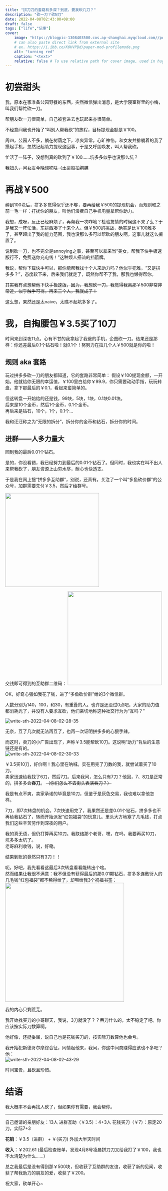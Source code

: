 ```yaml
---
title: "拼刀刀的套路有多深？到底，要我砍几刀？"
description: "砍一刀？砍N刀"
date: 2022-04-08T02:43:00+08:00
draft: false
tags: ["life","记事"]
cover:
    image: "https://blogpic-1308403500.cos.ap-shanghai.myqcloud.com//posts-coverspdd-story-2022-04-08-03-24-53.png"
    # can also paste direct link from external site
    # ex. https://i.ibb.co/K0HVPBd/paper-mod-profilemode.png
    alt: "turning red"
    caption: "<text>"
    relative: false # To use relative path for cover image, used in hugo Page-bundles
---
```


# 初尝甜头
我，原本在家准备公园野餐的东西，突然微信弹出消息，是大学寝室群里的小梅，叫我们帮忙砍一刀。  

帮朋友砍一刀很简单，自己被套进去也玩起来亦很简单。  

不经意间我也开始了“叫别人帮我砍”的旅程，目标提现金额是￥100。  

周四，公园人不多，躺在树荫之下，凉爽异常，心旷神怡。和女友并排躺着的我了摸起手机，忽然记起助力提现这回事，于是又呼朋唤友，叫人帮我砍。

忙活了一阵子，没想到真的砍到了￥100……坑多多似乎也没那么坑？  

~~我扭头，问女友今晚想吃啥（土豪般拍胸脯~~

# 再战￥500
薅到100块后，拼多多觉得似乎还不够，要再给我￥500的提现机会，而规则和之前一毛一样：打扰你的朋友，叫他们浪费自己手机电量拿帮你助力。   

我想，成呀，反正已经麻烦了，再帮我一次咋地？检验友情的时候这不来了么？于是我又一阵忙活，东拼西凑了十来个人。但￥500的挑战，确实是比￥100难多了，甚至超出了我的能力范围，我也没那么多可以帮砍的朋友啊。这事儿就这么搁置了。   

说到砍一刀，也不完全是annoying之事，甚至可以拿来当“美女，帮我下快手极速版行不，免费送你充电线！”这种烦人搭讪的挡箭牌。  

我说，帮你下载快手可以，那你能帮我找十个人来助力吗？他似乎犯难，“又是拼多多？”，态度软下来，后来我们就走了，既然你帮不了我，那我也懒得帮你。  

~~其实我有点想帮他下快手极速版，因为，我想砍一刀，我觉得我离那￥500非常非常近，似乎触手可得。再来三个人，我就成了！~~  

这么想，果然还是太naive，太瞧不起坑多多了。   

# 我，自掏腰包￥3.5买了10刀
时间来到深夜11点。心有不甘的我拿起了我爸的手机，企图砍一刀。结果还是那样：你还差最后0.1个钻石啦！就0.1个！努努力在拉几个人￥500就是你的啦！

## 规则 aka 套路
玩过拼多多砍一刀的朋友都知道，它的套路非常简单：
假设￥100提现金额，一开始，他就给你无限的幸运值，￥100里白给你￥99.9，你只需要动动手指，玩玩转盘，拿下那最后的￥0.1，看起来蛮简单的。  

但这转盘一开始给的还是钱，99块，5块，1块，0.1块0.01块。  
后来是10个金币，然后1个金币，0.1个金币。  
再后来是钻石，10个，1个，0.1个...   

我和汪汪称之为“无限的拆分”，拆分你的金币和钻石，拆分你的时间。

## 进群——人多力量大
回到我的最后0.01个钻石。  

是的，你没看错，我已经努力到最后的0.01个钻石了。但同时，我也实在叫不出人来帮我砍了，朋友资源上山穷水尽，耐心也快透支。  

于是我在网上搜“拼多多互助群”，别说，还真有。关注了一个叫“多鱼砍价群”的公众号，加群需要先付￥3.5，然后才给群号。  

<img src="https://blogpic-1308403500.cos.ap-shanghai.myqcloud.com//posts-coverswrite-sth-2022-04-08-02-25-37.png" width="300" />   


交钱即可得到的互助群二维码：
<img src="https://blogpic-1308403500.cos.ap-shanghai.myqcloud.com//posts-coverswrite-sth-2022-04-08-02-52-09.png" width="300" />  


OK，好奇心强如我花了钱，进了“多鱼砍价群”给的3个微信群。  

人数分别为140，100，和30，有重叠的人。也许是还没过0点吧，大家的助力值都消耗光了，并没有人要求互砍，他们亲切地称这种社交行为为“互吗？”  

![write-sth-2022-04-08-02-28-35](https://blogpic-1308403500.cos.ap-shanghai.myqcloud.com//posts-coverswrite-sth-2022-04-08-02-28-35.png)  

无奈，互了几次就无法再互了，也再一次证明拼多多的心狠手辣。     


而这时，卖刀的小广告出现了，声称￥3.5能帮砍10刀。这说明“助力”背后的生意链还是有的。   
![write-sth-2022-04-08-02-30-33](https://blogpic-1308403500.cos.ap-shanghai.myqcloud.com//posts-coverswrite-sth-2022-04-08-02-30-33.png)  

￥3.5买10刀，好价啊！我心里在呐喊。实在用完了刀数的我，就尝试着买了10刀。  
卖家迅速给我找了6刀，然后7刀。后来我问，怎么只有7刀？他回，7、8刀是正常的，拼多多会**吞刀**。
~~（你们怎么不去街头表演吞刀？）~~    
 
我是有点不爽，卖家承诺的毕竟是10刀，但鉴于是灰色交易，我也难以拿他怎样。  

7刀，即7次转盘的机会。7次快速用完了，我果然还是差0.01个钻石，拼多多也不再给我钻石了，转而开始派发“红包福袋”的玩意儿。里头大方地塞了几毛钱，打点我们这些辛苦劳作到深夜的用户。    

我的真无语，但仍打算再买10刀。我联络那个老哥，嘿，在吗，我要再买10刀，坑多多太坑了。   
老哥麻利收钱，说，好嘞。  

结果到账的竟然只有3刀！！  

呃，好吧，我先看看这最后3次转盘看看能转出个啥。  
然而结果让我很不满意：我不但没有获得最后的那0.01颗钻石，拼多多连敷衍人的几毛钱“红包福袋”都不稀得给了，却甩给我3个祝福书签：    
<img src="https://blogpic-1308403500.cos.ap-shanghai.myqcloud.com//posts-coverswrite-sth-2022-04-08-02-39-02.jpg" width="380" />  


我的内心只剩荒芜。  

我开始找买刀的小哥聊天，我说，3刀就没了？？吞刀什么的，太不稳定了吧。你应该按实际刀数算啊。 

他好像，还挺委屈，说自己也是花钱买刀的，按实际刀数算他也会亏。  
  
我开始犯斯德哥尔摩综合征，同情起他来，我问，你这中间商赚得应该也不多吧？
他：  
![write-sth-2022-04-08-02-43-29](https://blogpic-1308403500.cos.ap-shanghai.myqcloud.com//posts-coverswrite-sth-2022-04-08-02-43-29.png)    
  
时间宝贵，且砍且珍惜。  


# 结语
我大概率不会再找人砍了，但如果你有需要，我会帮你。

---
自己邀请的亲朋好友：13人
进群互助（￥3.5）：4+3人
花钱买刀（￥7）：原定20刀，实际7+3

**花销**：￥3.5（进群） + ￥(买刀) 外加大半天时间

**收入**：￥202.61
(最后检查账单，发现4月8号凌晨拼刀刀又给我打了￥100，我也不太清楚为什么……)


总之我最后是没有得到那￥500块，但收获了互助群的友谊，收获了新的见闻，收获了帮我助力的朋友的爱，收获了￥200。

祝大家，砍单开心~